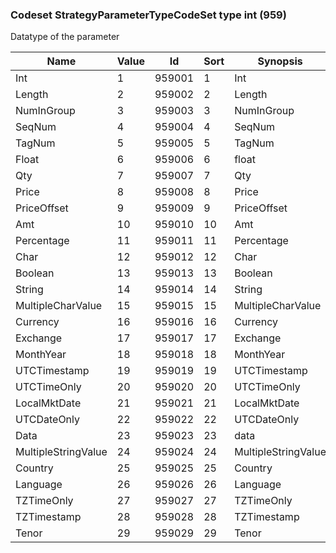 ### Codeset StrategyParameterTypeCodeSet type int (959)

Datatype of the parameter

| Name                | Value | Id     | Sort | Synopsis            |
|---------------------|-------|--------|------|---------------------|
| Int                 | 1     | 959001 | 1    | Int                 |
| Length              | 2     | 959002 | 2    | Length              |
| NumInGroup          | 3     | 959003 | 3    | NumInGroup          |
| SeqNum              | 4     | 959004 | 4    | SeqNum              |
| TagNum              | 5     | 959005 | 5    | TagNum              |
| Float               | 6     | 959006 | 6    | float               |
| Qty                 | 7     | 959007 | 7    | Qty                 |
| Price               | 8     | 959008 | 8    | Price               |
| PriceOffset         | 9     | 959009 | 9    | PriceOffset         |
| Amt                 | 10    | 959010 | 10   | Amt                 |
| Percentage          | 11    | 959011 | 11   | Percentage          |
| Char                | 12    | 959012 | 12   | Char                |
| Boolean             | 13    | 959013 | 13   | Boolean             |
| String              | 14    | 959014 | 14   | String              |
| MultipleCharValue   | 15    | 959015 | 15   | MultipleCharValue   |
| Currency            | 16    | 959016 | 16   | Currency            |
| Exchange            | 17    | 959017 | 17   | Exchange            |
| MonthYear           | 18    | 959018 | 18   | MonthYear           |
| UTCTimestamp        | 19    | 959019 | 19   | UTCTimestamp        |
| UTCTimeOnly         | 20    | 959020 | 20   | UTCTimeOnly         |
| LocalMktDate        | 21    | 959021 | 21   | LocalMktDate        |
| UTCDateOnly         | 22    | 959022 | 22   | UTCDateOnly         |
| Data                | 23    | 959023 | 23   | data                |
| MultipleStringValue | 24    | 959024 | 24   | MultipleStringValue |
| Country             | 25    | 959025 | 25   | Country             |
| Language            | 26    | 959026 | 26   | Language            |
| TZTimeOnly          | 27    | 959027 | 27   | TZTimeOnly          |
| TZTimestamp         | 28    | 959028 | 28   | TZTimestamp         |
| Tenor               | 29    | 959029 | 29   | Tenor               |


